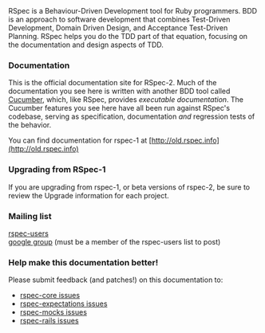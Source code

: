 <br/>
<br/>

RSpec is a Behaviour-Driven Development tool for Ruby programmers. BDD is an
approach to software development that combines Test-Driven Development, Domain
Driven Design, and Acceptance Test-Driven Planning. RSpec helps you do the TDD
part of that equation, focusing on the documentation and design aspects of TDD.

### Documentation

This is the official documentation site for RSpec-2. Much of the documentation
you see here is written with another BDD tool called
[Cucumber](http://github.com/cucumber/cucumber), which, like RSpec,
provides _executable documentation_. The Cucumber features you see here have
all been run against RSpec's codebase, serving as specification, documentation
_and_ regression tests of the behavior.

You can find documentation for rspec-1 at [http://old.rspec.info](http://old.rspec.info)

### Upgrading from RSpec-1

If you are upgrading from rspec-1, or beta versions of rspec-2, be sure to
review the Upgrade information for each project.

### Mailing list

[rspec-users](http://rubyforge.org/mailman/listinfo/rspec-users)<br/>
[google group](http://groups.google.com/group/rspec) (must be a member of the rspec-users list to post)

### Help make this documentation better!

Please submit feedback (and patches!) on this documentation to:

* [rspec-core issues](http://github.com/rspec/rspec-core/issues)
* [rspec-expectations issues](http://github.com/rspec/rspec-expectations/issues)
* [rspec-mocks issues](http://github.com/rspec/rspec-mocks/issues)
* [rspec-rails issues](http://github.com/rspec/rspec-rails/issues)

